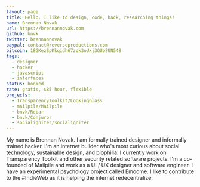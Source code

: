```yaml
---
layout: page
title: Hello. I like to design, code, hack, researching things!
name: Brennan Novak
url: https://brennannovak.com
github: bnvk
twitter: brennannovak
paypal: contact@reverseproductions.com
bitcoin: 18GKezSpKkqidh67zok3oUxj3QUbSUN548
tags:
  - designer
  - hacker
  - javascript
  - interfaces
status: booked
rate: gratis, $85 hour, flexible
projects: 
  - TransparencyToolkit/LookingGlass
  - mailpile/Mailpile
  - bnvk/Rebar
  - bnvk/Conjuror
  - socialigniter/socialigniter
---
```


My name is Brennan Novak. I am formally trained designer and informally trained
hacker. I'm an internet builder who's most curious about social technology,
sustainable design, and biophilia. I currently work on Transparency Toolkit 
and other security related software projects. I'm a co-founded of Mailpile and 
work as a UI / UX designer and software engineer. I have an experimental 
psychology project called Emoome. I like to contribute to the #IndieWeb as it 
is helping the internet redecentralize.
